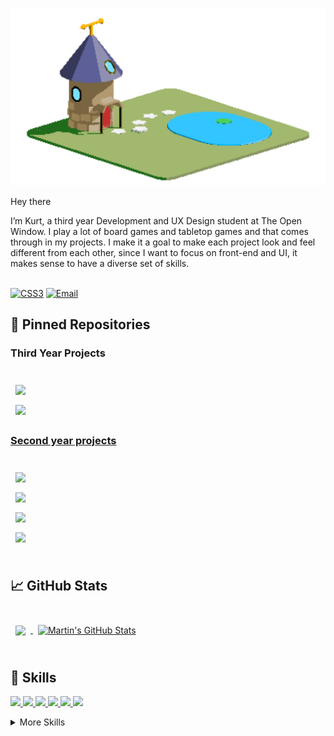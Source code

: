 ![ClearView Header Image](https://github.com/KurtSchwimmbacher/KurtSchwimmbacher/blob/main/Portfolio_Header.png)

Hey there

I’m Kurt, a third year Development and UX Design student at The Open Window. I play a lot of board games and tabletop games and that comes through in my projects. I make it a goal to make each project look and feel different from each other, since I want to focus on front-end and UI, it makes sense to have a diverse set of skills.
<br>
<br>

[![CSS3](https://img.shields.io/badge/kurts.portfolio-1572B6?style=for-the-badge&logo=Instagram&logoColor=white)](https://www.instagram.com/kurts.portfolio)
[![Email](https://img.shields.io/badge/231002@virtualwindow.co.za-E34F26?style=for-the-badge&logo=gmail&logoColor=white)]()


## 📌 Pinned Repositories

### Third Year Projects
<br>
<a href="https://github.com/KurtSchwimmbacher/SafelyApp">
  <img align="center" style="margin:0.5rem" src="https://github-readme-stats.vercel.app/api/pin/?username=KurtSchwimmbacher&repo=SafelyApp&title_color=ffffff&text_color=c9cacc&icon_color=4AB197&bg_color=1A2B34" />
</a>
<br>

<a href="https://github.com/Mwape-Kurete/CC-School-Frontend.git">
  <img align="center"  style="margin:0.5rem" src="https://github-readme-stats.vercel.app/api/pin/?username=Mwape-Kurete&repo=CC-School-Frontend&title_color=ffffff&text_color=c9cacc&icon_color=4AB197&bg_color=1A2B34" />

### Second year projects
<br>
<a href="https://github.com/KurtSchwimmbacher/DV200T4_RestHere">
  <img align="center" style="margin:0.5rem" src="https://github-readme-stats.vercel.app/api/pin/?username=KurtSchwimmbacher&repo=DV200T4_RestHere&title_color=ffffff&text_color=c9cacc&icon_color=4AB197&bg_color=1A2B34" />
</a>
<br>

<a href="https://github.com/KurtSchwimmbacher/DV200T3PHPProject">
  <img align="center" style="margin:0.5rem" src="https://github-readme-stats.vercel.app/api/pin/?username=KurtSchwimmbacher&repo=DV200T3PHPProject&title_color=ffffff&text_color=c9cacc&icon_color=4AB197&bg_color=1A2B34" />
</a>
<br>

<a href="https://github.com/KurtSchwimmbacher/DV200T2GroupAssignment">
  <img align="center" style="margin:0.5rem" src="https://github-readme-stats.vercel.app/api/pin/?username=KurtSchwimmbacher&repo=DV200T2GroupAssignment&title_color=ffffff&text_color=c9cacc&icon_color=4AB197&bg_color=1A2B34" />
</a>

<br>

<a href="https://github.com/KurtSchwimmbacher/DV200ReactApplication">
  <img align="center" style="margin:0.5rem" src="https://github-readme-stats.vercel.app/api/pin/?username=KurtSchwimmbacher&repo=DV200ReactApplication&title_color=ffffff&text_color=c9cacc&icon_color=4AB197&bg_color=1A2B34" />
</a>

<br>
<br>

## &#x1f4c8; GitHub Stats

<br>

<a href="https://github.com/KurtSchwimmbacher">
  <img align="center" style="margin:0.5rem" src="https://github-readme-stats.vercel.app/api/top-langs/?username=KurtSchwimmbacher&title_color=ffffff&text_color=c9cacc&icon_color=4AB197&bg_color=1A2B34" />
</a>

<a href="https://github.com/KurtSchwimmbacher">
  <img align="center" style="margin:0.5rem" src="https://github-readme-stats.vercel.app/api?username=KurtSchwimmbacher&show_icons=true&line_height=27&count_private=true&title_color=ffffff&text_color=c9cacc&icon_color=4AB097&bg_color=1A2B34" alt="Martin's GitHub Stats" />
</a>

<br>
<br>

## 💼 Skills
<p align="left">  
<a href="https://github.com/harish-sethuraman/readme-components">
 <img  src="https://readme-components.vercel.app/api?component=logo&fill=455363&logo=react&animation=spin&svgfill=15d8fe">  
 </a>
<a href="https://github.com/harish-sethuraman/readme-components">
<img  src="https://readme-components.vercel.app/api?component=logo&fill=455363&logo=javascript&svgfill=f6df1c">
</a>
  <a href="https://github.com/harish-sethuraman/readme-components">
<img  src="https://readme-components.vercel.app/api?component=logo&fill=455363&logo=html5&svgfill=f06629">
</a>
  <a href="https://github.com/harish-sethuraman/readme-components">
<img  src="https://readme-components.vercel.app/api?component=logo&fill=455363&logo=css3&svgfill=264de4">
</a>
 <a href="https://github.com/harish-sethuraman/readme-components">
 <img  src="https://readme-components.vercel.app/api?component=logo&fill=455363&logo=node.js&svgfill=659b60">
</a>
 <a href="https://github.com/harish-sethuraman/readme-components">
 <img  src="https://readme-components.vercel.app/api?component=logo&fill=455363&logo=php&svgfill=white">
</a>

<details>
<summary>More Skills</summary>
<br>
 <a href="https://github.com/harish-sethuraman/readme-components">
 <img  src="https://readme-components.vercel.app/api?component=logo&fill=455363&logo=bootstrap&svgfill=white">
</a>
 <a href="https://github.com/harish-sethuraman/readme-components">
 <img  src="https://readme-components.vercel.app/api?component=logo&fill=455363&logo=mongodb&svgfill=white">
</a>
 <a href="https://github.com/harish-sethuraman/readme-components">
 <img  src="https://readme-components.vercel.app/api?component=logo&fill=455363&logo=mysql&svgfill=white">
</a>
   <a href="https://github.com/harish-sethuraman/readme-components">
 <img  src="https://readme-components.vercel.app/api?component=logo&fill=455363&logo=github&svgfill=white">
</a>
     <a href="https://github.com/harish-sethuraman/readme-components">
 <img  src="https://readme-components.vercel.app/api?component=logo&fill=455363&logo=npm&svgfill=white">
</a>
  </a>
     <a href="https://github.com/harish-sethuraman/readme-components">
 <img  src="https://readme-components.vercel.app/api?component=logo&fill=455363&logo=jquery&svgfill=white">
</a>

<br>

<br>
<br>

![](https://img.shields.io/badge/Tools-Photoshop-informational?style=flat&logo=Adobe-Photoshop&logoColor=white&color=blue)
![](https://img.shields.io/badge/Tools-Illustrator-informational?style=flat&logo=Adobe-Illustrator&logoColor=white&color=blue)
![](https://img.shields.io/badge/Tools-Figma-informational?style=flat&logo=Figma&logoColor=white&color=blue)
![](https://img.shields.io/badge/Tools-Blender-informational?style=flat&logo=Blender&logoColor=white&color=blue)

</details>



